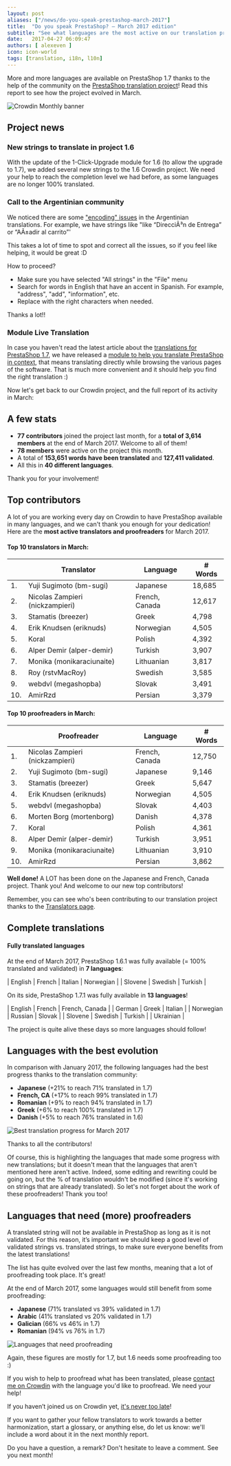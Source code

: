 ```yaml
---
layout: post
aliases: ["/news/do-you-speak-prestashop-march-2017"]
title:  "Do you speak PrestaShop? – March 2017 edition"
subtitle: "See what languages are the most active on our translation project!"
date:   2017-04-27 06:09:47
authors: [ alexeven ]
icon: icon-world
tags: [translation, i18n, l10n]
---
```


More and more languages are available on PrestaShop 1.7 thanks to the help of the community on the [PrestaShop translation project](https://crowdin.com/project/prestashop-official)! Read this report to see how the project evolved in March.

![Crowdin Monthly banner](/assets/images/2017/04/DYSpeakPS.jpg)

## Project news

### New strings to translate in project 1.6

With the update of the 1-Click-Upgrade module for 1.6 (to allow the upgrade to 1.7), we added several new strings to the 1.6 Crowdin project. We need your help to reach the completion level we had before, as some languages are no longer 100% translated.


### Call to the Argentinian community

We noticed there are some ["encoding" issues](http://forge.prestashop.com/browse/BOOM-2712) in the Argentinian translations.
For example, we have strings like "like “DirecciÃ³n de Entrega” or “AÃ±adir al carrito”'

This takes a lot of time to spot and correct all the issues, so if you feel like helping, it would be great :D

How to proceed?

* Make sure you have selected "All strings" in the "File" menu
* Search for words in English that have an accent in Spanish. For example, "address", "add", "information", etc.
* Replace with the right characters when needed.

Thanks a lot!!

### Module Live Translation

In case you haven't read the latest article about the [translations for PrestaShop 1.7](http://build.prestashop.com/news/translation-news-171/), we have released a [module to help you translate PrestaShop in context](http://build.prestashop.com/news/translation-news-171/#live-translation-module), that means translating directly while browsing the various pages of the software. That is much more convenient and it should help you find the right translation :)


Now let's get back to our Crowdin project, and the full report of its activity in March:

## A few stats

* **77 contributors** joined the project last month, for a **total of 3,614 members** at the end of March 2017. Welcome to all of them!
* **78 members** were active on the project this month.
* A total of **153,651 words have been translated** and **127,411 validated**.
* All this in **40 different languages**.

Thank you for your involvement!


## Top contributors

A lot of you are working every day on Crowdin to have PrestaShop available in many languages, and we can't thank you enough for your dedication! Here are the **most active translators and proofreaders** for March 2017.

#### Top 10 translators in March:

| |Translator | Language | # Words
|-|---------- | -------- | ----------------
 1. | Yuji Sugimoto (bm-sugi) | Japanese | 18,685
 2. | Nicolas Zampieri (nickzampieri) | French, Canada | 12,617
 3. | Stamatis (breezer) | Greek | 4,798
 4. | Erik Knudsen (eriknuds) | Norwegian | 4,505
 5. | Koral | Polish | 4,392
 6. | Alper Demir (alper-demir) | Turkish | 3,907
 7. | Monika (monikaraciunaite) | Lithuanian | 3,817
 8. | Roy (rstvMacRoy) | Swedish | 3,585
 9. | webdvl (megashopba) | Slovak | 3,491
10. | AmirRzd | Persian | 3,379


#### Top 10 proofreaders in March:

| | Proofreader | Language | # Words
|-| ---------- | -------- | ----------------
 1. | Nicolas Zampieri (nickzampieri) | French, Canada | 12,750
 2. | Yuji Sugimoto (bm-sugi) | Japanese | 9,146
 3. | Stamatis (breezer) | Greek | 5,647
 4. | Erik Knudsen (eriknuds) | Norwegian | 4,505
 5. | webdvl (megashopba) | Slovak | 4,403
 6. | Morten Borg (mortenborg) | Danish | 4,378
 7. | Koral | Polish | 4,361
 8. | Alper Demir (alper-demir) | Turkish | 3,951
 9. | Monika (monikaraciunaite) | Lithuanian | 3,910
10. | AmirRzd | Persian | 3,862

**Well done!** A LOT has been done on the Japanese and French, Canada project. Thank you!
And welcome to our new top contributors!

Remember, you can see who's been contributing to our translation project thanks to the [Translators page](http://translators.prestashop.com/).


## Complete translations

#### Fully translated languages

At the end of March 2017, PrestaShop 1.6.1 was fully available (= 100% translated and validated) in **7 languages**:

| English | French | Italian | Norwegian |
| Slovene | Swedish | Turkish |


On its side, PrestaShop 1.7.1 was fully available in **13 languages**!

| English | French | French, Canada |
| German | Greek | Italian |
| Norwegian | Russian | Slovak |
| Slovene |  Swedish | Turkish |
| Ukrainian |

The project is quite alive these days so more languages should follow!


## Languages with the best evolution

In comparison with January 2017, the following languages had the best progress thanks to the translation community:

* **Japanese** (+21% to reach 71% translated in 1.7)
* **French, CA** (+17% to reach 99% translated in 1.7)
* **Romanian** (+9% to reach 94% translated in 1.7)
* **Greek** (+6% to reach 100% translated in 1.7)
* **Danish** (+5% to reach 76% translated in 1.6)

![Best translation progress for March 2017](/assets/images/2017/04/Build_Crowdin_progress_Mar17.png)

Thanks to all the contributors!

Of course, this is highlighting the languages that made some progress with new translations; but it doesn't mean that the languages that aren't mentioned here aren't active. Indeed, some editing and rewriting could be going on, but the % of translation wouldn't be modified (since it's working on strings that are already translated). So let's not forget about the work of these proofreaders! Thank you too!

## Languages that need (more) proofreaders

A translated string will not be available in PrestaShop as long as it is not validated. For this reason, it’s important we should keep a good level of validated strings vs. translated strings, to make sure everyone benefits from the latest translations!

The list has quite evolved over the last few months, meaning that a lot of proofreading took place. It's great!

At the end of March 2017, some languages would still benefit from some proofreading:

* **Japanese** (71% translated vs 39% validated in 1.7)
* **Arabic** (41% translated vs 20% validated in 1.7)
* **Galician** (66% vs 46% in 1.7)
* **Romanian** (94% vs 76% in 1.7)

![Languages that need proofreading](/assets/images/2017/04/Build_Crowdin_proofreading_Mar17.png)

Again, these figures are mostly for 1.7, but 1.6 needs some proofreading too :)

If you wish to help to proofread what has been translated, please [contact me on Crowdin](https://crowdin.com/profile/alex-even) with the language you'd like to proofread. We need your help!

If you haven’t joined us on Crowdin yet, [it's never too late](https://crowdin.com/project/prestashop-official)!

If you want to gather your fellow translators to work towards a better harmonization, start a glossary, or anything else, do let us know: we'll include a word about it in the next monthly report.

Do you have a question, a remark? Don't hesitate to leave a comment. See you next month!
